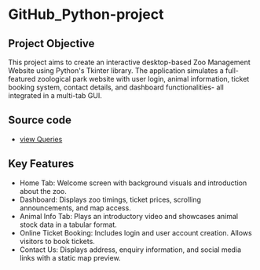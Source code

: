 # GitHub_Python-project

## Project Objective
This project aims to create an interactive desktop-based Zoo Management Website using Python's Tkinter library. The application simulates a full-featured zoological park website with user login, animal information, ticket booking system, contact details, and dashboard functionalities- all integrated in a multi-tab GUI.

## Source code
- <a href="https://github.com/gomathimurthi199930/GitHub_Python-project/blob/main/Website%20creation%20Project.py"> view Queries</a>

## Key Features
- Home Tab: Welcome screen with background visuals and introduction about the zoo.
- Dashboard: Displays zoo timings, ticket prices, scrolling announcements, and map access.
- Animal Info Tab: Plays an introductory video and showcases animal stock data in a tabular format.
- Online Ticket Booking: Includes login and user account creation. Allows visitors to book tickets.
- Contact Us: Displays address, enquiry information, and social media links with a static map preview.


